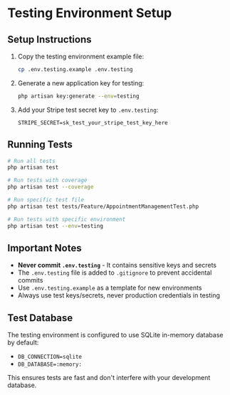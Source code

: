 # Testing Environment Setup

## Setup Instructions

1. Copy the testing environment example file:
   ```bash
   cp .env.testing.example .env.testing
   ```

2. Generate a new application key for testing:
   ```bash
   php artisan key:generate --env=testing
   ```

3. Add your Stripe test secret key to `.env.testing`:
   ```
   STRIPE_SECRET=sk_test_your_stripe_test_key_here
   ```

## Running Tests

```bash
# Run all tests
php artisan test

# Run tests with coverage
php artisan test --coverage

# Run specific test file
php artisan test tests/Feature/AppointmentManagementTest.php

# Run tests with specific environment
php artisan test --env=testing
```

## Important Notes

- **Never commit `.env.testing`** - It contains sensitive keys and secrets
- The `.env.testing` file is added to `.gitignore` to prevent accidental commits
- Use `.env.testing.example` as a template for new environments
- Always use test keys/secrets, never production credentials in testing

## Test Database

The testing environment is configured to use SQLite in-memory database by default:
- `DB_CONNECTION=sqlite`
- `DB_DATABASE=:memory:`

This ensures tests are fast and don't interfere with your development database.
